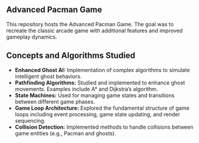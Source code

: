 ## Advanced Pacman Game
This repository hosts the Advanced Pacman Game. The goal was to recreate the classic arcade game with additional features and improved gameplay dynamics.

## Concepts and Algorithms Studied
- **Enhanced Ghost AI:** Implementation of complex algorithms to simulate intelligent ghost behaviors.
- **Pathfinding Algorithms:** Studied and implemented to enhance ghost movements. Examples include A* and Dijkstra’s algorithm.
- **State Machines:** Used for managing game states and transitions between different game phases.
- **Game Loop Architecture:** Explored the fundamental structure of game loops including event processing, game state updating, and render sequencing.
- **Collision Detection:** Implemented methods to handle collisions between game entities (e.g., Pacman and ghosts).